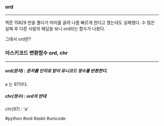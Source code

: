 
### ord
---
백준 15829 번을 풀다가 머리를 굴려 나름 빠르게 한다고 했는데도 실패했다.
수 많은 실패 후 다른 사람의 해답을 보니 ord라는 함수가 나왔다.

그래서 ord란?

### 아스키코드 변환함수 ord, chr
---
##### ord(문자) : 문자를 인자로 받아 유니코드 정수를 반환한다.
a 는 97이다.

##### chr(정수) : ord의 반대
chr(97) : 'a'


#python #ord #askii
#unicode
